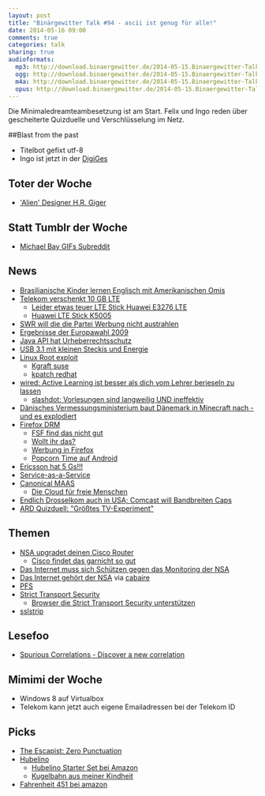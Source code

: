 ```yaml
---
layout: post
title: "Binärgewitter Talk #94 - ascii ist genug für alle!"
date: 2014-05-16 09:00
comments: true
categories: talk
sharing: true
audioformats:
  mp3: http://download.binaergewitter.de/2014-05-15.Binaergewitter-Talk.94.mp3
  ogg: http://download.binaergewitter.de/2014-05-15.Binaergewitter-Talk.94.ogg
  m4a: http://download.binaergewitter.de/2014-05-15.Binaergewitter-Talk.94.m4a
  opus: http://download.binaergewitter.de/2014-05-15.Binaergewitter-Talk.94.opus
---
```

Die Minimaledreamteambesetzung ist am Start. Felix und Ingo reden über gescheiterte Quizduelle und Verschlüsselung im Netz.

##Blast from the past
- Titelbot gefixt utf-8
- Ingo ist jetzt in der [DigiGes]( https://digitalegesellschaft.de/ )

## Toter der Woche
- ['Alien' Designer H.R. Giger]( http://www.theverge.com/2014/5/13/5712734/alien-artist-h-r-giger-dead-at-74 )


## Statt Tumblr der Woche
- [Michael Bay GIFs Subreddit]( http://www.reddit.com/r/michaelbaygifs/ )

## News
- [Brasilianische Kinder lernen Englisch mit Amerikanischen Omis]( http://www.adweek.com/adfreak/perfect-match-brazilian-kids-learn-english-video-chatting-lonely-elderly-americans-157523 )
- [Telekom verschenkt 10 GB LTE](http://www.t-mobile.de/data-comfort-free/0,26298,28534-_,00.html )
  * [Leider etwas teuer LTE Stick Huawei E3276 LTE ](http://www.amazon.de/gp/product/B00C9TF13Q/ref=as_li_ss_tl?ie=UTF8&camp=1638&creative=19454&creativeASIN=B00C9TF13Q&linkCode=as2&tag=trektrip )
  * [Huawei LTE Stick K5005]( http://www.amazon.de/Vodafone-UMTS-LTE-USB-SurfStick-K5005-H-weiss/dp/B006JMISA2?tag=krebsco-21 )
- [SWR will die die Partei Werbung nicht austrahlen](http://meedia.de/2014/05/12/ist-das-ding-an-swr-will-gaga-wahlwerbung-der-sonneborn-partei-nicht-senden/ )
- [Ergebnisse der Europawahl 2009](http://www.bundeswahlleiter.de/de/europawahlen/EU_BUND_09/ergebnisse/bundesergebnisse/ )
- [Java API hat Urheberrechtsschutz](http://www.heise.de/newsticker/meldung/Oracle-vs-Google-US-Berufungsgericht-stellt-Java-API-unter-Urheberrechtsschutz-2186854.html )
- [USB 3.1 mit kleinen Steckis und Energie]( http://www.golem.de/news/usb-3-1-typ-c-so-sieht-der-verdrehsichere-neue-usb-port-aus-1404-105543.html )
- [Linux Root exploit]( http://beta.slashdot.org/story/201989 )
  * [Kgraft suse]( https://www.suse.com/promo/kgraft.html )
  * [kpatch redhat]( http://rhelblog.redhat.com/2014/02/26/kpatch/ )
- [wired: Active Learning ist besser als dich vom Lehrer berieseln zu lassen]( http://www.wired.com/2014/05/empzeal-active-learning/ )
  - [slashdot: Vorlesungen sind langweilig UND ineffektiv]( http://beta.slashdot.org/story/201941 )
- [Dänisches Vermessungsministerium baut Dänemark in Minecraft nach - und es explodiert]( http://www.gamespot.com/articles/danish-government-creates-entire-country-in-minecraft-users-promptly-blow-it-up-and-plant-american-flag/1100-6419412/ )
- [Firefox DRM]( https://hacks.mozilla.org/2014/05/reconciling-mozillas-mission-and-w3c-eme/ )
  * [FSF find das nicht gut]( https://fsf.org/news/fsf-condemns-partnership-between-mozilla-and-adobe-to-support-digital-restrictions-management )
  * [Wollt ihr das?](https://twitter.com/realramnit/status/466844969945554944/photo/1 )
  * [Werbung in Firefox](http://www.heise.de/ix/meldung/Mozilla-Werbung-in-Firefox-ist-doch-nicht-ausgeschlossen-2187303.html )
  * [Popcorn Time auf Android]( http://www.heise.de/newsticker/meldung/Film-Streaming-Software-Popcorn-Time-als-Android-App-2188813.html )
- [Ericsson hat 5 Gs!!!]( http://www.ispreview.co.uk/index.php/2014/05/ericsson-trial-possible-10gbps-5g-mobile-broadband-network-japan.html )
- [Service-as-a-Service]( http://www.golem.de/news/service-as-a-service-administratoren-sollen-wegrationalisiert-werden-1405-106258.html )
- [Canonical MAAS]( http://www.pro-linux.de/news/1/18238/canonical-bringt-metal-as-a-service-maas.html )
  * [Die Cloud für freie Menschen]( http://www.pro-linux.de/news/1/21086/die-cloud-fuer-den-freien-menschen-cluster-rechner-von-canonical.html )
- [Endlich Drosselkom auch in USA; Comcast will Bandbreiten Caps]( http://hardware.slashdot.org/story/14/05/15/1247200/comcast-predicts-storage-cap-within-5-years )
- [ARD Quizduell: "Größtes TV-Experiment"]( http://www.gulli.com/news/23847-ard-quizduell-groesstes-tv-experiment-scheitert-an-technik-2014-05-14 )

## Themen
- [NSA upgradet deinen Cisco Router]( http://arstechnica.com/tech-policy/2014/05/photos-of-an-nsa-upgrade-factory-show-cisco-router-getting-implant/ )
  * [Cisco findet das garnicht so gut]( http://www.heise.de/newsticker/meldung/NSA-Skandal-Cisco-beschwert-sich-ueber-manipulierte-Postsendungen-2190470.html )
- [Das Internet muss sich Schützen gegen das Monitoring der NSA]( http://beta.slashdot.org/story/202013 )
- [Das Internet gehört der NSA](http://www.heise.de/newsticker/meldung/Ehemaliger-NSA-Technikchef-Der-NSA-gehoert-das-Netzwerk-2188605.html ) via [cabaire]( http://twitter.com/cabaire )
- [PFS](https://community.qualys.com/blogs/securitylabs/2013/08/05/configuring-apache-nginx-and-openssl-for-forward-secrecy)
- [Strict Transport Security](https://en.wikipedia.org/wiki/HTTP_Strict_Transport_Security )
  * [Browser die Strict Transport Security unterstützen ](http://caniuse.com/stricttransportsecurity )
- [sslstrip]( http://www.thoughtcrime.org/software/sslstrip/ )

## Lesefoo
- [Spurious Correlations - Discover a new correlation](http://www.tylervigen.com/)

## Mimimi der Woche
- Windows 8 auf Virtualbox
- Telekom kann jetzt auch eigene Emailadressen bei der Telekom ID

## Picks
- [The Escapist: Zero Punctuation]( http://www.escapistmagazine.com/videos/view/zero-punctuation )
- [Hubelino]( http://www.hubelino.de/ )
  * [Hubelino Starter Set bei Amazon](http://www.amazon.de/gp/product/B00BV56VV0/ref=as_li_ss_tl?ie=UTF8&camp=1638&creative=19454&creativeASIN=B00BV56VV0&linkCode=as2&tag=trektrip )
  * [Kugelbahn aus meiner Kindheit]( http://www.amazon.de/Murmelbahnwelt-Bunter-Kugelspass-Kugelbahn-Bausatz/dp/B0047VS8XE?tag=krebsco-21 )
- [Fahrenheit 451 bei amazon]( http://www.amazon.de/Fahrenheit-451-Ray-Bradbury/dp/078617627X?tag=krebsco-21  )
